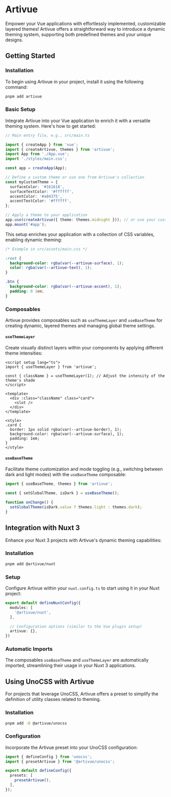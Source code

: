 # Artivue

Empower your Vue applications with effortlessly implemented, customizable layered themes! Artivue offers a straightforward way to introduce a dynamic theming system, supporting both predefined themes and your unique designs.

## Getting Started

### Installation

To begin using Artivue in your project, install it using the following command:

```bash
pnpm add artivue
```

### Basic Setup

Integrate Artivue into your Vue application to enrich it with a versatile theming system. Here's how to get started:

```typescript
// Main entry file, e.g., src/main.ts

import { createApp } from 'vue';
import { createArtivue, themes } from 'artivue';
import App from './App.vue';
import './styles/main.css';

const app = createApp(App);

// Define a custom theme or use one from Artivue's collection
const myCustomTheme = {
  surfaceColor: '#161616',
  surfaceTextColor: '#ffffff',
  accentColor: '#a84375',
  accentTextColor: '#ffffff',
};

// Apply a theme to your application
app.use(createArtivue({ theme: themes.midnight })); // or use your custom theme
app.mount('#app');
```

This setup enriches your application with a collection of CSS variables, enabling dynamic theming:

```css
/* Example in src/assets/main.css */

:root {
  background-color: rgba(var(--artivue-surface), 1);
  color: rgba(var(--artivue-text), 1);
}

.btn {
  background-color: rgba(var(--artivue-accent), 1);
  padding: 0 1em;
}
```

### Composables

Artivue provides composables such as `useThemeLayer` and `useBaseTheme` for creating dynamic, layered themes and managing global theme settings.

#### `useThemeLayer`

Create visually distinct layers within your components by applying different theme intensities:

```vue
<script setup lang="ts">
import { useThemeLayer } from 'artivue';

const { className } = useThemeLayer(1); // Adjust the intensity of the theme's shade
</script>

<template>
  <div :class="className" class="card">
    <slot />
  </div>
</template>

<style>
.card {
  border: 1px solid rgba(var(--artivue-border), 1);
  background-color: rgba(var(--artivue-surface), 1);
  padding: 1em;
}
</style>
```

#### `useBaseTheme`

Facilitate theme customization and mode toggling (e.g., switching between dark and light modes) with the `useBaseTheme` composable:

```ts
import { useBaseTheme, themes } from 'artivue';

const { setGlobalTheme, isDark } = useBaseTheme();

function onChange() {
  setGlobalTheme(isDark.value ? themes.light : themes.dark);
}
```

## Integration with Nuxt 3

Enhance your Nuxt 3 projects with Artivue's dynamic theming capabilities:

### Installation

```bash
pnpm add @artivue/nuxt
```

### Setup

Configure Artivue within your `nuxt.config.ts` to start using it in your Nuxt project:

```ts
export default defineNuxtConfig({
  modules: [
    '@artivue/nuxt',
  ],

  // Configuration options (similar to the Vue plugin setup)
  artivue: {},
})
```

### Automatic Imports

The composables `useBaseTheme` and `useThemeLayer` are automatically imported, streamlining their usage in your Nuxt 3 applications.

## Using UnoCSS with Artivue

For projects that leverage UnoCSS, Artivue offers a preset to simplify the definition of utility classes related to theming.

### Installation

```bash
pnpm add -D @artivue/unocss
```

### Configuration

Incorporate the Artivue preset into your UnoCSS configuration:

```ts
import { defineConfig } from 'unocss';
import { presetArtivue } from '@artivue/unocss';

export default defineConfig({
  presets: [
    presetArtivue(),
  ],
});
```

